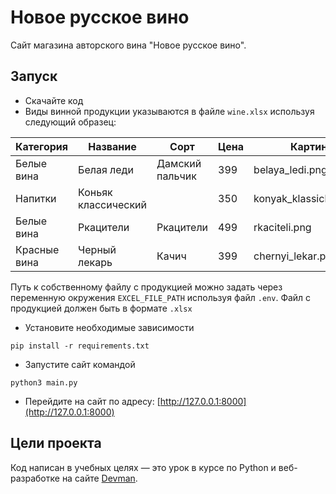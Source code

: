 # Новое русское вино

Сайт магазина авторского вина "Новое русское вино".

## Запуск

- Скачайте код
- Виды винной продукции указываются в файле `wine.xlsx` используя следующий образец:

| Категория    | Название            | Сорт            | Цена | Картинка                 | Акция                |
|--------------|---------------------|-----------------|------|--------------------------|----------------------|
| Белые вина   | Белая леди          | Дамский пальчик | 399  | belaya_ledi.png          | Выгодное предложение |
| Напитки      | Коньяк классический |                 | 350  | konyak_klassicheskyi.png |                      |
| Белые вина   | Ркацители           | Ркацители       | 499  | rkaciteli.png            |                      |
| Красные вина | Черный лекарь       | Качич           | 399  | chernyi_lekar.png        | Выгодное предложение |

Путь к собственному файлу с продукцией можно задать через переменную окружения `EXCEL_FILE_PATH` используя файл `.env`.
Файл с продукцией должен быть в формате `.xlsx`

- Установите необходимые зависимости

```
pip install -r requirements.txt
```

- Запустите сайт командой

```
python3 main.py
```

- Перейдите на сайт по адресу: [http://127.0.0.1:8000](http://127.0.0.1:8000)

## Цели проекта

Код написан в учебных целях — это урок в курсе по Python и веб-разработке на сайте [Devman](https://dvmn.org).
